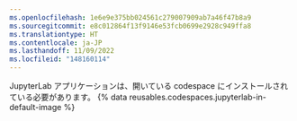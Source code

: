 ```yaml
---
ms.openlocfilehash: 1e6e9e375bb024561c279007909ab7a46f47b8a9
ms.sourcegitcommit: e8c012864f13f9146e53fcb0699e2928c949ffa8
ms.translationtype: HT
ms.contentlocale: ja-JP
ms.lasthandoff: 11/09/2022
ms.locfileid: "148160114"
---
```

JupyterLab アプリケーションは、開いている codespace にインストールされている必要があります。 {% data reusables.codespaces.jupyterlab-in-default-image %}